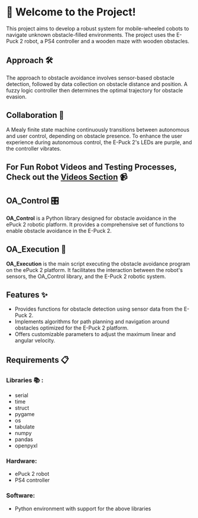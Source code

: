 
# 🤖 Welcome to the Project! 

This project aims to develop a robust system for mobile-wheeled cobots to navigate unknown obstacle-filled environments.
The project uses the E-Puck 2 robot, a PS4 controller and a wooden maze with wooden obstacles.

## Approach 🛠️

The approach to obstacle avoidance involves sensor-based obstacle detection, followed by data collection on obstacle distance and position. A fuzzy logic controller then determines the optimal trajectory for obstacle evasion.

## Collaboration 🤝

A Mealy finite state machine continuously transitions between autonomous and user control, depending on obstacle presence. To enhance the user experience during autonomous control, the E-Puck 2's LEDs are purple, and the controller vibrates.

## For Fun Robot Videos and Testing Processes, Check out the [Videos Section](https://abdn.cloud.panopto.eu/Panopto/Pages/Sessions/List.aspx#folderID=%224afc57f4-35f8-4bf0-b1cb-b11700c30288%22) 📹

## OA_Control 🎛️

**OA_Control** is a Python library designed for obstacle avoidance in the ePuck 2 robotic platform. It provides a comprehensive set of functions to enable obstacle avoidance in the E-Puck 2.

## OA_Execution 🚀

**OA_Execution** is the main script executing the obstacle avoidance program on the ePuck 2 platform. It facilitates the interaction between the robot's sensors, the OA_Control library, and the E-Puck 2 robotic system.

## Features ✨

- Provides functions for obstacle detection using sensor data from the E-Puck 2.
- Implements algorithms for path planning and navigation around obstacles optimized for the E-Puck 2 platform.
- Offers customizable parameters to adjust the maximum linear and angular velocity.

## Requirements 📋

### Libraries 📚 :
- serial
- time
- struct
- pygame
- os
- tabulate
- numpy
- pandas
- openpyxl

### Hardware:
- ePuck 2 robot
- PS4 controller

### Software:
- Python environment with support for the above libraries
